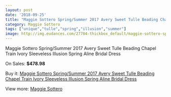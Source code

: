 ```yaml
---
layout: post
date: '2018-09-25'
title: "Maggie Sottero Spring/Summer 2017 Avery Sweet Tulle Beading Chapel Train Ivory Sleeveless Illusion Spring Aline Bridal Dress"
category: Maggie Sottero
tags: ["unique","tulle","spring","illusion","summer"]
image: http://img.eudances.com/27784-thickbox_default/maggie-sottero-spring-summer-2017-avery-sweet-tulle-beading-chapel-train-ivory-sleeveless-illusion-spring-aline-bridal-dress.jpg
---
```

Maggie Sottero Spring/Summer 2017 Avery Sweet Tulle Beading Chapel Train Ivory Sleeveless Illusion Spring Aline Bridal Dress

On Sales: **$478.98**
<a href="https://www.eudances.com/en/maggie-sottero/9215-maggie-sottero-spring-summer-2017-avery-sweet-tulle-beading-chapel-train-ivory-sleeveless-illusion-spring-aline-bridal-dress.html"><amp-img layout="responsive" width="600" height="600" src="//img.eudances.com/27784-thickbox_default/maggie-sottero-spring-summer-2017-avery-sweet-tulle-beading-chapel-train-ivory-sleeveless-illusion-spring-aline-bridal-dress.jpg" alt="Maggie Sottero Spring/Summer 2017 Avery Sweet Tulle Beading Chapel Train Ivory Sleeveless Illusion Spring Aline Bridal Dress 0" /></a>
<a href="https://www.eudances.com/en/maggie-sottero/9215-maggie-sottero-spring-summer-2017-avery-sweet-tulle-beading-chapel-train-ivory-sleeveless-illusion-spring-aline-bridal-dress.html"><amp-img layout="responsive" width="600" height="600" src="//img.eudances.com/27791-thickbox_default/maggie-sottero-spring-summer-2017-avery-sweet-tulle-beading-chapel-train-ivory-sleeveless-illusion-spring-aline-bridal-dress.jpg" alt="Maggie Sottero Spring/Summer 2017 Avery Sweet Tulle Beading Chapel Train Ivory Sleeveless Illusion Spring Aline Bridal Dress 1" /></a>
<a href="https://www.eudances.com/en/maggie-sottero/9215-maggie-sottero-spring-summer-2017-avery-sweet-tulle-beading-chapel-train-ivory-sleeveless-illusion-spring-aline-bridal-dress.html"><amp-img layout="responsive" width="600" height="600" src="//img.eudances.com/27790-thickbox_default/maggie-sottero-spring-summer-2017-avery-sweet-tulle-beading-chapel-train-ivory-sleeveless-illusion-spring-aline-bridal-dress.jpg" alt="Maggie Sottero Spring/Summer 2017 Avery Sweet Tulle Beading Chapel Train Ivory Sleeveless Illusion Spring Aline Bridal Dress 2" /></a>
<a href="https://www.eudances.com/en/maggie-sottero/9215-maggie-sottero-spring-summer-2017-avery-sweet-tulle-beading-chapel-train-ivory-sleeveless-illusion-spring-aline-bridal-dress.html"><amp-img layout="responsive" width="600" height="600" src="//img.eudances.com/27789-thickbox_default/maggie-sottero-spring-summer-2017-avery-sweet-tulle-beading-chapel-train-ivory-sleeveless-illusion-spring-aline-bridal-dress.jpg" alt="Maggie Sottero Spring/Summer 2017 Avery Sweet Tulle Beading Chapel Train Ivory Sleeveless Illusion Spring Aline Bridal Dress 3" /></a>
<a href="https://www.eudances.com/en/maggie-sottero/9215-maggie-sottero-spring-summer-2017-avery-sweet-tulle-beading-chapel-train-ivory-sleeveless-illusion-spring-aline-bridal-dress.html"><amp-img layout="responsive" width="600" height="600" src="//img.eudances.com/27788-thickbox_default/maggie-sottero-spring-summer-2017-avery-sweet-tulle-beading-chapel-train-ivory-sleeveless-illusion-spring-aline-bridal-dress.jpg" alt="Maggie Sottero Spring/Summer 2017 Avery Sweet Tulle Beading Chapel Train Ivory Sleeveless Illusion Spring Aline Bridal Dress 4" /></a>
<a href="https://www.eudances.com/en/maggie-sottero/9215-maggie-sottero-spring-summer-2017-avery-sweet-tulle-beading-chapel-train-ivory-sleeveless-illusion-spring-aline-bridal-dress.html"><amp-img layout="responsive" width="600" height="600" src="//img.eudances.com/27787-thickbox_default/maggie-sottero-spring-summer-2017-avery-sweet-tulle-beading-chapel-train-ivory-sleeveless-illusion-spring-aline-bridal-dress.jpg" alt="Maggie Sottero Spring/Summer 2017 Avery Sweet Tulle Beading Chapel Train Ivory Sleeveless Illusion Spring Aline Bridal Dress 5" /></a>
<a href="https://www.eudances.com/en/maggie-sottero/9215-maggie-sottero-spring-summer-2017-avery-sweet-tulle-beading-chapel-train-ivory-sleeveless-illusion-spring-aline-bridal-dress.html"><amp-img layout="responsive" width="600" height="600" src="//img.eudances.com/27786-thickbox_default/maggie-sottero-spring-summer-2017-avery-sweet-tulle-beading-chapel-train-ivory-sleeveless-illusion-spring-aline-bridal-dress.jpg" alt="Maggie Sottero Spring/Summer 2017 Avery Sweet Tulle Beading Chapel Train Ivory Sleeveless Illusion Spring Aline Bridal Dress 6" /></a>
<a href="https://www.eudances.com/en/maggie-sottero/9215-maggie-sottero-spring-summer-2017-avery-sweet-tulle-beading-chapel-train-ivory-sleeveless-illusion-spring-aline-bridal-dress.html"><amp-img layout="responsive" width="600" height="600" src="//img.eudances.com/27785-thickbox_default/maggie-sottero-spring-summer-2017-avery-sweet-tulle-beading-chapel-train-ivory-sleeveless-illusion-spring-aline-bridal-dress.jpg" alt="Maggie Sottero Spring/Summer 2017 Avery Sweet Tulle Beading Chapel Train Ivory Sleeveless Illusion Spring Aline Bridal Dress 7" /></a>

Buy it: [Maggie Sottero Spring/Summer 2017 Avery Sweet Tulle Beading Chapel Train Ivory Sleeveless Illusion Spring Aline Bridal Dress](https://www.eudances.com/en/maggie-sottero/9215-maggie-sottero-spring-summer-2017-avery-sweet-tulle-beading-chapel-train-ivory-sleeveless-illusion-spring-aline-bridal-dress.html "Maggie Sottero Spring/Summer 2017 Avery Sweet Tulle Beading Chapel Train Ivory Sleeveless Illusion Spring Aline Bridal Dress")

View more: [Maggie Sottero](https://www.eudances.com/en/107-maggie-sottero "Maggie Sottero")